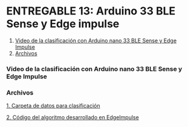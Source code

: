 # **ENTREGABLE 13: Arduino 33 BLE Sense y Edge impulse**

1. [Video de la clasificación con Arduino nano 33 BLE Sense y Edge Impulse](#id1)
2. [Archivos](#id2)


### **Video de la clasificación con Arduino nano 33 BLE Sense y Edge Impulse**<a name="id1"></a>


### **Archivos**<a name="id2"></a>
[1. Carpeta de datos para clasificación](https://github.com/Grupo2-IntroduccionSenalesMedicas/S_biomedica/tree/main/ISB/Laboratorios/Documentos/E13_Data)</p>
[2. Código del algoritmo desarrollado en EdgeImpulse](https://github.com/Grupo2-IntroduccionSenalesMedicas/S_biomedica/tree/main/ISB/Laboratorios/Programaci%C3%B3n/EdgeImpulse)</p>
